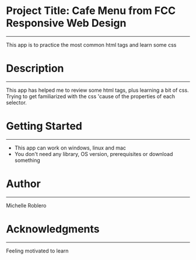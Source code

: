 # Project Title: Cafe Menu from FCC Responsive Web Design
---
This app is to practice the most common html tags and learn some css

# Description
---
This app has helped me to review some html tags, plus learning a bit of css. 
Trying to get familiarized with the css 'cause of the properties of each 
selector.

# Getting Started
---
* This app can work on windows, linux and mac
* You don't need any library, OS version, prerequisites or download something 

# Author
---
Michelle Roblero

# Acknowledgments
---
Feeling motivated to learn